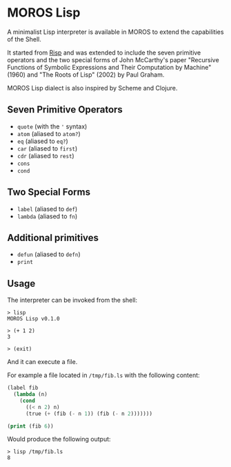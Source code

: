 # MOROS Lisp

A minimalist Lisp interpreter is available in MOROS to extend the capabilities
of the Shell.

It started from [Risp](https://github.com/stopachka/risp) and was extended to
include the seven primitive operators and the two special forms of John
McCarthy's paper "Recursive Functions of Symbolic Expressions and Their
Computation by Machine" (1960) and "The Roots of Lisp" (2002) by Paul Graham.

MOROS Lisp dialect is also inspired by Scheme and Clojure.

## Seven Primitive Operators
- `quote` (with the `'` syntax)
- `atom` (aliased to `atom?`)
- `eq` (aliased to `eq?`)
- `car` (aliased to `first`)
- `cdr` (aliased to `rest`)
- `cons`
- `cond`

## Two Special Forms
- `label` (aliased to `def`)
- `lambda` (aliased to `fn`)

## Additional primitives
- `defun` (aliased to `defn`)
- `print`

## Usage

The interpreter can be invoked from the shell:

```
> lisp
MOROS Lisp v0.1.0

> (+ 1 2)
3

> (exit)
```

And it can execute a file.

For example a file located in `/tmp/fib.ls` with the following content:

```lisp
(label fib
  (lambda (n)
    (cond
      ((< n 2) n)
      (true (+ (fib (- n 1)) (fib (- n 2)))))))

(print (fib 6))
```

Would produce the following output:

```
> lisp /tmp/fib.ls
8
```
